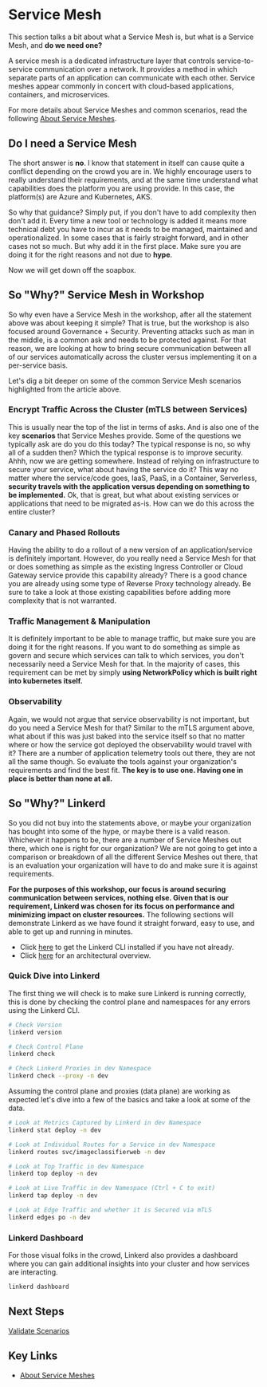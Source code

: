 # Service Mesh

This section talks a bit about what a Service Mesh is, but what is a Service Mesh, and **do we need one?**

A service mesh is a dedicated infrastructure layer that controls service-to-service communication over a network. It provides a method in which separate parts of an application can communicate with each other. Service meshes appear commonly in concert with cloud-based applications, containers, and microservices.

For more details about Service Meshes and common scenarios, read the following [About Service Meshes](https://docs.microsoft.com/en-us/azure/aks/servicemesh-about).

## Do I need a Service Mesh

The short answer is **no**. I know that statement in itself can cause quite a conflict depending on the crowd you are in. We highly encourage users to really understand their requirements, and at the same time understand what capabilities does the platform you are using provide. In this case, the platform(s) are Azure and Kubernetes, AKS.

So why that guidance? Simply put, if you don't have to add complexity then don't add it. Every time a new tool or technology is added it means more technical debt you have to incur as it needs to be managed, maintained and operationalized. In some cases that is fairly straight forward, and in other cases not so much. But why add it in the first place. Make sure you are doing it for the right reasons and not due to **hype**.

Now we will get down off the soapbox.

## So "Why?" Service Mesh in Workshop

So why even have a Service Mesh in the workshop, after all the statement above was about keeping it simple? That is true, but the workshop is also focused around Governance + Security. Preventing attacks such as man in the middle, is a common ask and needs to be protected against. For that reason, we are looking at how to bring secure communication between all of our services automatically across the cluster versus implementing it on a per-service basis.

Let's dig a bit deeper on some of the common Service Mesh scenarios highlighted from the article above.

### Encrypt Traffic Across the Cluster (mTLS between Services)

This is usually near the top of the list in terms of asks. And is also one of the key **scenarios** that Service Meshes provide. Some of the questions we typically ask are do you do this today? The typical response is no, so why all of a sudden then? Which the typical response is to improve security. Ahhh, now we are getting somewhere. Instead of relying on infrastructure to secure your service, what about having the service do it? This way no matter where the service/code goes, IaaS, PaaS, in a Container, Serverless, **security travels with the application versus depending on something to be implemented.** Ok, that is great, but what about existing services or applications that need to be migrated as-is. How can we do this across the entire cluster?

### Canary and Phased Rollouts

Having the ability to do a rollout of a new version of an application/service is definitely important. However, do you really need a Service Mesh for that or does something as simple as the existing Ingress Controller or Cloud Gateway service provide this capability already? There is a good chance you are already using some type of Reverse Proxy technology already. Be sure to take a look at those existing capabilities before adding more complexity that is not warranted.

### Traffic Management & Manipulation

It is definitely important to be able to manage traffic, but make sure you are doing it for the right reasons. If you want to do something as simple as govern and secure which services can talk to which services, you don't necessarily need a Service Mesh for that. In the majority of cases, this requirement can be met by simply **using NetworkPolicy which is built right into kubernetes itself.**

### Observability

Again, we would not argue that service observability is not important, but do you need a Service Mesh for that? Similar to the mTLS argument above, what about if this was just baked into the service itself so that no matter where or how the service got deployed the observability would travel with it? There are a number of application telemetry tools out there, they are not all the same though. So evaluate the tools against your organization's requirements and find the best fit. **The key is to use one. Having one in place is better than none at all.**

## So "Why?" Linkerd

So you did not buy into the statements above, or maybe your organization has bought into some of the hype, or maybe there is a valid reason. Whichever it happens to be, there are a number of Service Meshes out there, which one is right for our organization? We are not going to get into a comparison or breakdown of all the different Service Meshes out there, that is an evaluation your organization will have to do and make sure it is against requirements.

**For the purposes of this workshop, our focus is around securing communication between services, nothing else. Given that is our requirement, Linkerd was chosen for its focus on performance and minimizing impact on cluster resources.** The following sections will demonstrate Linkerd as we have found it straight forward, easy to use, and able to get up and running in minutes.

* Click [here](https://linkerd.io/2/getting-started/) to get the Linkerd CLI installed if you have not already.
* Click [here](https://linkerd.io/2/reference/architecture/) for an architectural overview.

### Quick Dive into Linkerd

The first thing we will check is to make sure Linkerd is running correctly, this is done by checking the control plane and namespaces for any errors using the Linkerd CLI.

```bash
# Check Version
linkerd version

# Check Control Plane
linkerd check

# Check Linkerd Proxies in dev Namespace
linkerd check --proxy -n dev
```

Assuming the control plane and proxies (data plane) are working as expected let's dive into a few of the basics and take a look at some of the data.

```bash
# Look at Metrics Captured by Linkerd in dev Namespace
linkerd stat deploy -n dev

# Look at Individual Routes for a Service in dev Namespace
linkerd routes svc/imageclassifierweb -n dev

# Look at Top Traffic in dev Namespace
linkerd top deploy -n dev

# Look at Live Traffic in dev Namespace (Ctrl + C to exit)
linkerd tap deploy -n dev

# Look at Edge Traffic and whether it is Secured via mTLS
linkerd edges po -n dev
```

### Linkerd Dashboard

For those visual folks in the crowd, Linkerd also provides a dashboard where you can gain additional insights into your cluster and how services are interacting.

```bash
linkerd dashboard
```

## Next Steps

[Validate Scenarios](/validate-scenarios/README.md)

## Key Links

* [About Service Meshes](https://docs.microsoft.com/en-us/azure/aks/servicemesh-about)
